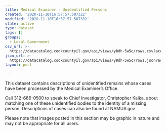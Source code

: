 ```yaml
---
title: Medical Examiner - Unidentified Persons
created: '2020-11-10T16:57:57.507322'
modified: '2020-11-10T16:57:57.507332'
state: active
type: dataset
tags: []
groups:
  - Local Government
csv_url: >-
  https://datacatalog.cookcountyil.gov/api/views/y8dh-5w5c/rows.csv?accessType=DOWNLOAD
json_url: >-
  https://datacatalog.cookcountyil.gov/api/views/y8dh-5w5c/rows.json?accessType=DOWNLOAD
layout: post

---
```

This dataset contains descriptions of unidentified remains whose cases have been processed by the Medical Examiner’s Office.

Call 312-666-0500 to speak to Chief Investigator, Christopher Kalka, about matching one of these unidentified bodies to the identity of a missing person. Descriptions of cases can also be found at NAMUS.gov

Please note that images posted in this section may be graphic in nature and may not be appropriate for all users.
